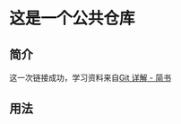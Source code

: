 # 这是一个公共仓库


## 简介
这一次链接成功，学习资料来自[Git 详解 - 简书](https://www.jianshu.com/p/382abb427ca9 "Git 详解 - 简书")
## 用法
